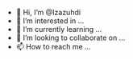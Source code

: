 - 👋 Hi, I’m @Izazuhdi
- 👀 I’m interested in ...
- 🌱 I’m currently learning ...
- 💞️ I’m looking to collaborate on ...
- 📫 How to reach me ...

<!---
Izazuhdi/Izazuhdi is a ✨ special ✨ repository because its `README.md` (this file) appears on your GitHub profile.
You can click the Preview link to take a look at your changes.
--->
